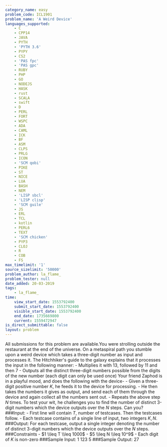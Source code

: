 ```yaml
---
category_name: easy
problem_code: ICL1901
problem_name: 'A Weird Device'
languages_supported:
    - C
    - CPP14
    - JAVA
    - PYTH
    - 'PYTH 3.6'
    - PYPY
    - CS2
    - 'PAS fpc'
    - 'PAS gpc'
    - RUBY
    - PHP
    - GO
    - NODEJS
    - HASK
    - rust
    - SCALA
    - swift
    - D
    - PERL
    - FORT
    - WSPC
    - ADA
    - CAML
    - ICK
    - BF
    - ASM
    - CLPS
    - PRLG
    - ICON
    - 'SCM qobi'
    - PIKE
    - ST
    - NICE
    - LUA
    - BASH
    - NEM
    - 'LISP sbcl'
    - 'LISP clisp'
    - 'SCM guile'
    - JS
    - ERL
    - TCL
    - kotlin
    - PERL6
    - TEXT
    - 'SCM chicken'
    - PYP3
    - CLOJ
    - R
    - COB
    - FS
max_timelimit: '1'
source_sizelimit: '50000'
problem_author: la_flame_
problem_tester: null
date_added: 20-03-2019
tags:
    - la_flame_
time:
    view_start_date: 1553792400
    submit_start_date: 1553792400
    visible_start_date: 1553792400
    end_date: 1735669800
    current: 1559472947
is_direct_submittable: false
layout: problem
---
```

All submissions for this problem are available.You were strolling outside the restaurant at the end of the universe. On a metaspiral path you stumble upon a weird device which takes a three-digit number as input and processes it. The Hitchhiker's guide to the galaxy explains that it processes the input in the following manner: - Multiplies it with 13, followed by 11 and then 7 - Outputs all the distinct three-digit numbers possible from the digits of the new number (each digit can only be used once) Your friend Zaphod is in a playful mood, and does the following with the device- - Given a three-digit positive number $K$, he feeds it to the device for processing. - He then takes the numbers it gives as output, and send each of them through the device and again collect all the numbers sent out. - Repeats the above step $N$ times. To test your wit, he challenges you to find the number of distinct 3-digit numbers which the device outputs over the $N$ steps. Can you? ###Input: - First line will contain $T$, number of testcases. Then the testcases follow. - Each testcase contains of a single line of input, two integers $K, N$. ###Output: For each testcase, output a single integer denoting the number of distinct 3-digit numbers which the device outputs over the $N$ steps. ###Constraints - $1 \\leq T \\leq 1000$ - $5 \\leq N \\leq 10^9$ - Each digit of $K$ is non-zero ###Sample Input: 1 123 5 ###Sample Output: 27
